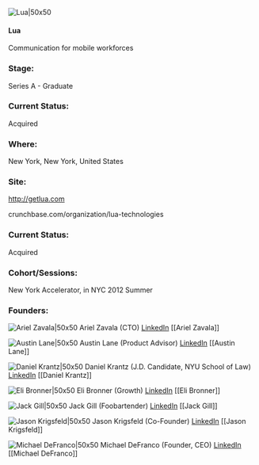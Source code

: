 

![Lua|50x50](https://apimg.techstars.com/connect/images/image_files/5361/3901/b776/10db/7000/000b/original/Lua.jpg)

#### Lua
Communication for mobile workforces

### Stage: 
Series A - Graduate 

### Current Status: 
Acquired

### Where:
New York, New York, United States

### Site:
http://getlua.com



crunchbase.com/organization/lua-technologies

### Current Status: 
Acquired

### Cohort/Sessions: 
New York Accelerator, in NYC 2012 Summer

### Founders: 

![Ariel Zavala|50x50](https://s3.amazonaws.com/photos.angel.co/users/73549-medium_jpg?1345170744) Ariel Zavala (CTO) [LinkedIn](https://linkedin.com/in/arielzavala) [[Ariel Zavala]]

![Austin Lane|50x50](https://s3.amazonaws.com/photos.angel.co/users/136463-medium_jpg?1339164837) Austin Lane (Product Advisor) [LinkedIn](https://linkedin.com/pub/austin-lane) [[Austin Lane]]

![Daniel Krantz|50x50](https://s3.amazonaws.com/photos.angel.co/users/42215-medium_jpg?1320373717) Daniel Krantz (J.D. Candidate, NYU School of Law) [LinkedIn](https://linkedin.com/pub/daniel-krantz) [[Daniel Krantz]]

![Eli Bronner|50x50](https://s3.amazonaws.com/founders-techstars-images/003E000000Fp8i1IAB.jpg) Eli Bronner (Growth) [LinkedIn](https://linkedin.com/in/elibronner) [[Eli Bronner]]

![Jack Gill|50x50](https://s3.amazonaws.com/photos.angel.co/users/136464-medium_jpg?1339654900) Jack Gill (Foobartender) [LinkedIn](https://linkedin.com/in/jack-gill-8a593524) [[Jack Gill]]

![Jason Krigsfeld|50x50](https://s3.amazonaws.com/photos.angel.co/users/51790-medium_jpg?1339303735) Jason Krigsfeld (Co-Founder) [LinkedIn](https://linkedin.com/in/jkrigsfeld) [[Jason Krigsfeld]]

![Michael DeFranco|50x50](https://apimg.techstars.com/connect/images/image_files/5750b3c8808320ef52000065/original/2643acf.jpg) Michael DeFranco (Founder, CEO) [LinkedIn](https://linkedin.com/in/michael-keoni-defranco-25b2ab17) [[Michael DeFranco]]


